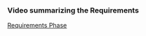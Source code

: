 ### Video summarizing the Requirements
[Requirements Phase](https://www.loom.com/share/440c59c2cc1b4757ae821ece6c621db2)
